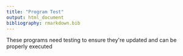 ```yaml
---
title: "Program Test"
output: html_document
bibliography: rmarkdown.bib
---
```


These programs need testing to ensure they're updated and can be properly executed